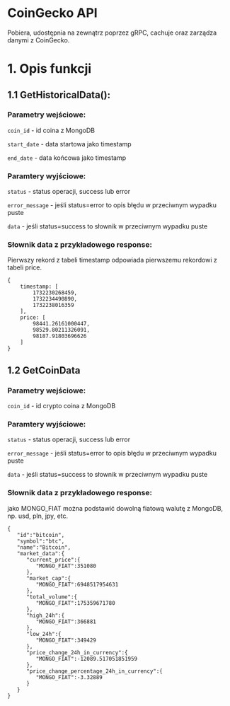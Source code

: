 # CoinGecko API
Pobiera, udostępnia na zewnątrz poprzez gRPC, cachuje oraz zarządza danymi z CoinGecko.

# 1. Opis funkcji
## 1.1 GetHistoricalData():

### Parametry wejściowe:

```coin_id``` - id coina z MongoDB

```start_date``` - data startowa jako timestamp

```end_date``` - data końcowa jako timestamp

### Paramtery wyjściowe:

```status``` - status operacji, success lub error

```error_message``` - jeśli status=error to opis błędu w przeciwnym wypadku puste

```data``` - jeśli status=success to słownik w przeciwnym wypadku puste
    
### Słownik data z przykładowego response:

Pierwszy rekord z tabeli timestamp odpowiada pierwszemu rekordowi z tabeli price.

    {
        timestamp: [
            1732230268459,
            1732234490890,
            1732238016359
        ],
        price: [
            98441.26161000447,
            98529.80211326091,
            98187.91803696626
        ]
    }

## 1.2 GetCoinData

### Parametry wejściowe:

```coin_id``` - id crypto coina z MongoDB
### Paramtery wyjściowe:

```status``` - status operacji, success lub error

```error_message``` - jeśli status=error to opis błędu w przeciwnym wypadku puste

```data``` - jeśli status=success to słownik w przeciwnym wypadku puste
    
### Słownik data z przykładowego response:

jako MONGO_FIAT można podstawić dowolną fiatową walutę z MongoDB, np. usd, pln, jpy, etc.



    {
       "id":"bitcoin",
       "symbol":"btc",
       "name":"Bitcoin",
       "market_data":{
          "current_price":{
             "MONGO_FIAT":351080
          },
          "market_cap":{
             "MONGO_FIAT":6948517954631
          },
          "total_volume":{
             "MONGO_FIAT":175359671780
          },
          "high_24h":{
             "MONGO_FIAT":366881
          },
          "low_24h":{
             "MONGO_FIAT":349429
          },
          "price_change_24h_in_currency":{
             "MONGO_FIAT":-12089.517051851959
          },
          "price_change_percentage_24h_in_currency":{
             "MONGO_FIAT":-3.32889
          }
       }
    }